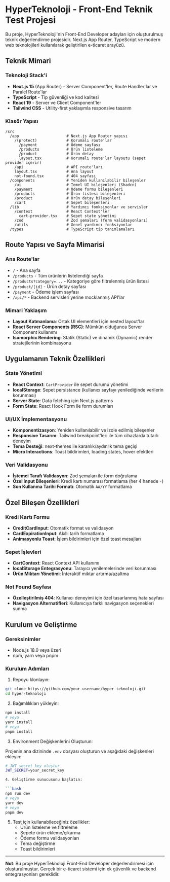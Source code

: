 # HyperTeknoloji - Front-End Teknik Test Projesi

Bu proje, HyperTeknoloji'nin Front-End Developer adayları için oluşturulmuş teknik değerlendirme projesidir. Next.js App Router, TypeScript ve modern web teknolojileri kullanılarak geliştirilen e-ticaret arayüzü.

## Teknik Mimari

### Teknoloji Stack'i

- **Next.js 15** (App Router) - Server Component'ler, Route Handler'lar ve Paralel Route'lar
- **TypeScript** - Tip güvenliği ve kod kalitesi
- **React 19** - Server ve Client Component'ler
- **Tailwind CSS** - Utility-first yaklaşımla responsive tasarım

### Klasör Yapısı

```
/src
  /app                     # Next.js App Router yapısı
    /(protect)             # Korumalı route'lar
      /payment             # Ödeme sayfası
      /products            # Ürün listeleme
      /product             # Ürün detay
      layout.tsx           # Korumalı route'lar layoutu (sepet provider içerir)
    /api                   # API route'ları
    layout.tsx             # Ana layout
    not-found.tsx          # 404 sayfası
  /components              # Yeniden kullanılabilir bileşenler
    /ui                    # Temel UI bileşenleri (Shadcn)
    /payment               # Ödeme formu bileşenleri
    /products              # Ürün listesi bileşenleri
    /product               # Ürün detay bileşenleri
    /cart                  # Sepet bileşenleri
  /lib                     # Yardımcı fonksiyonlar ve servisler
    /context               # React Context'ler
      cart-provider.tsx    # Sepet state yönetimi
    /zod                   # Zod şemaları (form validasyonları)
    /utils                 # Genel yardımcı fonksiyonlar
  /types                   # TypeScript tip tanımlamaları
```

## Route Yapısı ve Sayfa Mimarisi

### Ana Route'lar

- `/` - Ana sayfa
- `/products` - Tüm ürünlerin listelendiği sayfa
- `/products?category=...` - Kategoriye göre filtrelenmiş ürün listesi
- `/product/[id]` - Ürün detay sayfası
- `/payment` - Ödeme işlem sayfası
- `/api/*` - Backend servisleri yerine mocklanmış API'lar

### Mimari Yaklaşım

- **Layout Katmanlama**: Ortak UI elementleri için nested layout'lar
- **React Server Components (RSC)**: Mümkün olduğunca Server Component kullanımı
- **Isomorphic Rendering**: Statik (Static) ve dinamik (Dynamic) render stratejilerinin kombinasyonu

## Uygulamanın Teknik Özellikleri

### State Yönetimi

- **React Context**: `CartProvider` ile sepet durumu yönetimi
- **localStorage**: Sepet persistance (kullanıcı sayfayı yenilediğinde verilerin korunması)
- **Server State**: Data fetching için Next.js patterns
- **Form State**: React Hook Form ile form durumları

### UI/UX İmplementasyonu

- **Komponentizasyon**: Yeniden kullanılabilir ve izole edilmiş bileşenler
- **Responsive Tasarım**: Tailwind breakpoint'leri ile tüm cihazlarda tutarlı deneyim
- **Tema Desteği**: next-themes ile karanlık/aydınlık tema geçişi
- **Micro Interactions**: Toast bildirimleri, loading states, hover efektleri

### Veri Validasyonu

- **İstemci Tarafı Validasyon**: Zod şemaları ile form doğrulama
- **Özel Input Bileşenleri**: Kredi kartı numarası formatlama (her 4 hanede `-`)
- **Son Kullanma Tarihi Formatı**: Otomatik `AA/YY` formatlama

## Özel Bileşen Özellikleri

### Kredi Kartı Formu

- **CreditCardInput**: Otomatik format ve validasyon
- **CardExpirationInput**: Akıllı tarih formatlama
- **Animasyonlu Toast**: İşlem bildirimleri için özel toast mesajları

### Sepet İşlevleri

- **CartContext**: React Context API kullanımı
- **localStorage Entegrasyonu**: Tarayıcı yenilemelerinde veri korunması
- **Ürün Miktarı Yönetimi**: İnteraktif miktar artırma/azaltma

### Not Found Sayfası

- **Özelleştirilmiş 404**: Kullanıcı deneyimi için özel tasarlanmış hata sayfası
- **Navigasyon Alternatifleri**: Kullanıcıya farklı navigasyon seçenekleri sunma

## Kurulum ve Geliştirme

### Gereksinimler

- Node.js 18.0 veya üzeri
- npm, yarn veya pnpm

### Kurulum Adımları

1. Repoyu klonlayın:

```bash
git clone https://github.com/your-username/hyper-teknoloji.git
cd hyper-teknoloji
```

2. Bağımlılıkları yükleyin:

```bash
npm install
# veya
yarn install
# veya
pnpm install
```

3. Environment Değişkenlerini Oluşturun:

Projenin ana dizininde `.env` dosyası oluşturun ve aşağıdaki değişkenleri ekleyin:

````bash
# JWT secret key oluştur
JWT_SECRET=your_secret_key

4. Geliştirme sunucusunu başlatın:

```bash
npm run dev
# veya
yarn dev
# veya
pnpm dev
````

5. Test için kullanabileceğiniz özellikler:
   - Ürün listeleme ve filtreleme
   - Sepete ürün ekleme/çıkarma
   - Ödeme formu validasyonları
   - Tema değiştirme
   - Toast bildirimleri

---

**Not**: Bu proje HyperTeknoloji Front-End Developer değerlendirmesi için oluşturulmuştur. Gerçek bir e-ticaret sistemi için ek güvenlik ve backend entegrasyonları gereklidir.
